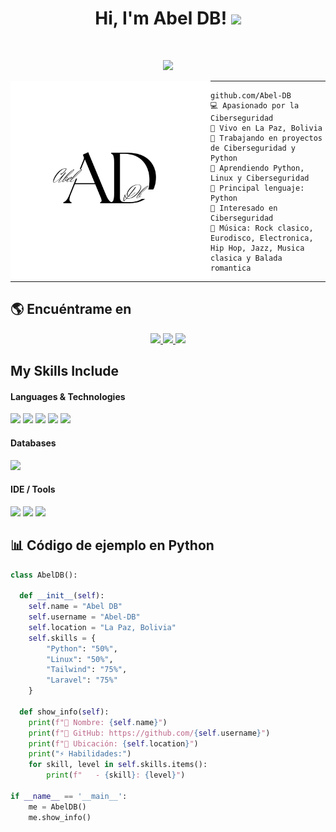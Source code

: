<h1 align="center">
Hi, I'm Abel DB!
  <img src="https://media.giphy.com/media/hvRJCLFzcasrR4ia7z/giphy.gif" width="30">
</h1>

<!-- Profile views -->
<!-- <img src="https://gpvc.arturio.dev/Abel-DB" alt="Profile views" align='right'/> -->

<br/>

<!-- Typing SVG enfocado en Ciberseguridad y Python Hacking -->
<p align="center">
  <a href="https://github.com/DenverCoder1/readme-typing-svg">
    <img src="https://readme-typing-svg.herokuapp.com?lines=Ciberseguridad+|+Hacking+Ético;Python+Hacking;OSINT+Con+Python;Explotación+de+Vulnerabilidades;Siempre+Aprendiendo&center=true&width=500&height=45">
  </a>
</p>

<!-- Profile picture -->
<img align="left" src="logo.png" alt="Profile Picture" width="320" />
<hr>

```
github.com/Abel-DB
💻 Apasionado por la Ciberseguridad
📍 Vivo en La Paz, Bolivia
🔭 Trabajando en proyectos de Ciberseguridad y Python
🌱 Aprendiendo Python, Linux y Ciberseguridad
🌟 Principal lenguaje: Python
🚩 Interesado en Ciberseguridad
🎵 Música: Rock clasico, Eurodisco, Electronica, Hip Hop, Jazz, Musica clasica y Balada romantica
```
<hr>


## 🌎 Encuéntrame en
<div align="center">
  <a href="https://tiktok.com/@abeldb736">
    <img src="https://img.shields.io/badge/TikTok-%23000000.svg?&style=for-the-badge&logo=tiktok&logoColor=white" />
  </a>
  <a href="https://youtube.com/@abeldb5724">
    <img src="https://img.shields.io/badge/YouTube-%23FF0000.svg?&style=for-the-badge&logo=youtube&logoColor=white" />
  </a>
  <a href="https://kick.com/abeldb">
    <img src="https://img.shields.io/badge/Kick-00FF00?style=for-the-badge&logo=kick&logoColor=black" />
  </a>
</div>

## My Skills Include

<h4> Languages & Technologies </h4>
<span> 
  <img src="https://img.shields.io/badge/Python-3776AB?style=for-the-badge&logo=python&logoColor=white">
  <img src="https://img.shields.io/badge/Linux-FCC624?style=for-the-badge&logo=linux&logoColor=black">
  <img src="https://img.shields.io/badge/Tailwind-06B6D4?style=for-the-badge&logo=tailwindcss&logoColor=white">
  <img src="https://img.shields.io/badge/Bootstrap-563D7C?style=for-the-badge&logo=bootstrap&logoColor=white">
  <img src="https://img.shields.io/badge/Laravel-FF2D20?style=for-the-badge&logo=laravel&logoColor=white">
</span>

<h4> Databases </h4>
<span>
  <img src="https://img.shields.io/badge/MySQL-00000F?style=for-the-badge&logo=mysql&logoColor=white">
</span>

<h4> IDE / Tools </h4>
<span>
  <img src="https://img.shields.io/badge/Visual_Studio_Code-0078D4?style=for-the-badge&logo=visual%20studio%20code&logoColor=white">
  <img src="https://img.shields.io/badge/Git-F05032?style=for-the-badge&logo=git&logoColor=white">
  <img src="https://img.shields.io/badge/Linux-Terminal-000000?style=for-the-badge&logo=gnu-bash&logoColor=white">
</span>

## 📊 Código de ejemplo en Python
```python
class AbelDB():
    
  def __init__(self):
    self.name = "Abel DB"
    self.username = "Abel-DB"
    self.location = "La Paz, Bolivia"
    self.skills = {
        "Python": "50%",
        "Linux": "50%",
        "Tailwind": "75%",
        "Laravel": "75%"
    }
  
  def show_info(self):
    print(f"👤 Nombre: {self.name}")
    print(f"🔗 GitHub: https://github.com/{self.username}")
    print(f"📍 Ubicación: {self.location}")
    print("⚡ Habilidades:")
    for skill, level in self.skills.items():
        print(f"   - {skill}: {level}")

if __name__ == '__main__':
    me = AbelDB()
    me.show_info()
